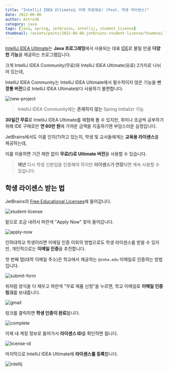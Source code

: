 ```yaml
---
title: "IntelliJ IDEA Ultimate는 이제 무료에요! (Feat. 학생 라이센스)"
date: 2022-06-06
author: Astro36
category: java
tags: [java, spring, jetbrains, intellij, student_license]
thumbnail: /assets/posts/2022-06-06-jetbrains-student-license/thumbnail.jpg
---
```


[IntelliJ IDEA Ultimate](https://www.jetbrains.com/ko-kr/products/compare/?product=idea&product=idea-ce)는 **Java 프로그래밍**에서 사용되는 대표 [IDE](https://www.redhat.com/ko/topics/middleware/what-is-ide)로 불릴 만큼 **다양한 기능**을 제공하는 프로그램입니다.

크게 IntelliJ IDEA Community(무료)와 IntelliJ IDEA Ultimate(유료) 2가지로 나뉘어 있는데,

IntelliJ IDEA Community는 IntelliJ IDEA Ultimate에서 필수적이지 않은 기능을 뺀 **깡통 버전**으로 IntelliJ IDEA Ultimate보다 사용하기 불편합니다.

![new-project](/assets/posts/2022-06-06-jetbrains-student-license/new-project.png)

> IntelliJ IDEA Community에는 **존재하지 않는** Spring Initializr 기능

**30일간 무료**로 IntelliJ IDEA Ultimate를 체험해 볼 수 있지만, 취미나 조금씩 공부하기 위해 IDE 구매로만 **연 60만 원**에 가까운 금액을 지출하기엔 부담스러운 실정입니다.

JetBrains에서도 이를 인지(?)하고 있는지, 학생 및 교사들에게는 **교육용 라이센스**를 제공하는데,

이를 이용하면 기간 제한 없이 **무료(!)로 Ultimate 버전**을 사용할 수 있습니다.

> **매년** 다시 학생 신분임을 인증해야 하지만 **라이센스가 연장**되면 계속 사용할 수 있습니다.

## 학생 라이센스 받는 법

JetBrains의 [Free Educational Licenses](https://www.jetbrains.com/community/education/#students)에 들어갑니다.

![student-license](/assets/posts/2022-06-06-jetbrains-student-license/student-license.png)

밑으로 조금 내려서 파란색 "Apply Now" 찾아 들어갑니다.

![apply-now](/assets/posts/2022-06-06-jetbrains-student-license/apply-now.png)

인하대학교 학생이라면 이메일 인증 이외의 방법으로도 학생 라이센스를 받을 수 있지만, 개인적으로는 **이메일 인증**을 추천합니다.

첫 번째 탭(대학 이메일 주소)은 학교에서 제공하는 `@inha.edu` 이메일로 인증하는 방법입니다.

![submit-form](/assets/posts/2022-06-06-jetbrains-student-license/submit-form.jpeg)

위처럼 양식을 다 채우고 파란색 "무료 제품 신청"을 누르면, 학교 이메일로 **이메일 인증 링크**를 보내줍니다.

![gmail](/assets/posts/2022-06-06-jetbrains-student-license/gmail.png)

링크를 클릭하면 **학생 인증이 완료**됩니다.

![complete](/assets/posts/2022-06-06-jetbrains-student-license/complete.png)

이제 내 계정 정보로 들어가서 **라이센스 ID**를 확인하면 됩니다.

![license-id](/assets/posts/2022-06-06-jetbrains-student-license/license-id.jpeg)

마지막으로 IntelliJ IDEA Ultimate에 **라이센스를 등록**합니다.

![intellij](/assets/posts/2022-06-06-jetbrains-student-license/intellij.png)
